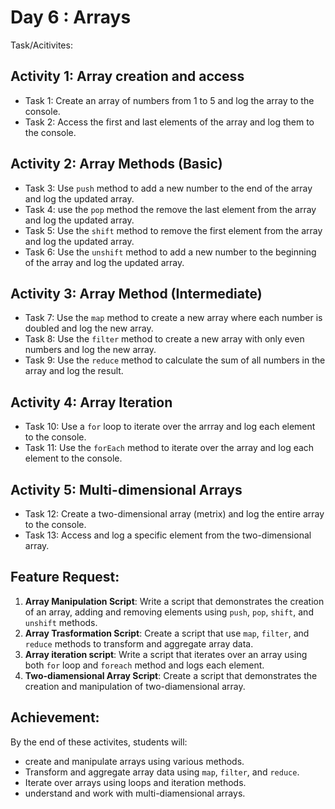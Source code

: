 # Day 6 : Arrays 
Task/Acitivites: 
## Activity 1: Array creation and access 
 - Task 1: Create an array of numbers from 1 to 5 and log the array to the console. 
 - Task 2: Access the first and last elements of the array and log them to the console. 

## Activity 2: Array Methods (Basic)
 - Task 3: Use `push` method to add a new number to the end of the array and log the updated array. 
 - Task 4: use the `pop` method the remove the last element from the array and log the updated array. 
 - Task 5: Use the `shift` method to remove the first element from the array and log the updated array. 
 - Task 6: Use the `unshift` method to add a new number to the beginning of the array and log the updated array. 

## Activity 3: Array Method (Intermediate)
 - Task 7: Use the `map` method to create a new array where each number is doubled and log the new array. 
 - Task 8: Use the `filter` method to create a new array with only even numbers and log the new array. 
 - Task 9: Use the `reduce` method to calculate the sum of all numbers in the array and log the result. 

## Activity 4: Array Iteration 
 - Task 10: Use a `for` loop to iterate over the arrray and log each element to the console. 
 - Task 11:  Use the `forEach` method to iterate over the array and log each element to the console. 

## Activity 5: Multi-dimensional Arrays
 - Task 12: Create a two-dimensional array (metrix) and log the entire array to the console. 
 - Task 13: Access and log a specific element from the two-dimensional array. 

## Feature Request: 
 1. <b>Array Manipulation Script</b>: Write a script that demonstrates the creation of an array, adding and removing elements using `push`, `pop`, `shift`, and `unshift` methods.
 2. <b>Array Trasformation Script</b>: Create a script that use `map`, `filter`, and `reduce` methods to transform and aggregate array data.
 3. <b>Array iteration script</b>: Write a script that iterates over an array using both `for` loop and `foreach` method and logs each element. 
 4. <b>Two-diamensional Array Script</b>: Create a script that demonstrates the creation and manipulation of  two-diamensional array. 

## Achievement: 
By the end of these activites, students will: 
 - create and manipulate arrays using various methods. 
 - Transform and aggregate array data using `map`, `filter`, and `reduce`.
 - Iterate over arrays using loops and iteration methods.
 - understand and work with multi-diamensional arrays.